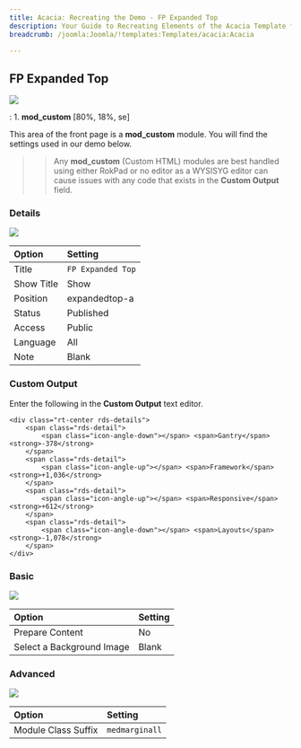 ```yaml
---
title: Acacia: Recreating the Demo - FP Expanded Top
description: Your Guide to Recreating Elements of the Acacia Template for Joomla
breadcrumb: /joomla:Joomla/!templates:Templates/acacia:Acacia

---
```


FP Expanded Top
-----

![][demo]

:	1. **mod_custom** [80%, 18%, se]

This area of the front page is a **mod_custom** module. You will find the settings used in our demo below.

>> Any **mod_custom** (Custom HTML) modules are best handled using either RokPad or no editor as a WYSISYG editor can cause issues with any code that exists in the **Custom Output** field.

### Details
![][demo2]

| Option     | Setting              |  
| :--------- | :------------------- |  
| Title      | `FP Expanded Top`    |  
| Show Title | Show                 |  
| Position   | expandedtop-a        |  
| Status     | Published            |  
| Access     | Public               |  
| Language   | All                  |  
| Note       | Blank                |  

### Custom Output
Enter the following in the **Custom Output** text editor.

~~~
<div class="rt-center rds-details">
	<span class="rds-detail">
		<span class="icon-angle-down"></span> <span>Gantry</span> <strong>-378</strong>
	</span>
	<span class="rds-detail">
		<span class="icon-angle-up"></span> <span>Framework</span> <strong>+1,036</strong>
	</span>
	<span class="rds-detail">
		<span class="icon-angle-up"></span> <span>Responsive</span> <strong>+612</strong>
	</span>
	<span class="rds-detail">
		<span class="icon-angle-down"></span> <span>Layouts</span> <strong>-1,078</strong>
	</span>
</div>
~~~

### Basic
![][demo3]

| Option                    | Setting |  
| :------------------------ | :------ |  
| Prepare Content           | No      |  
| Select a Background Image | Blank   |

### Advanced
![][demo4]

| Option              | Setting        |  
| :------------------ | :------------- |  
| Module Class Suffix | `medmarginall` |  

[demo]: assets/demo_4.jpeg
[demo2]: assets/expanded_1.jpeg
[demo3]: assets/expanded_2.jpeg
[demo4]: assets/expanded_3.jpeg